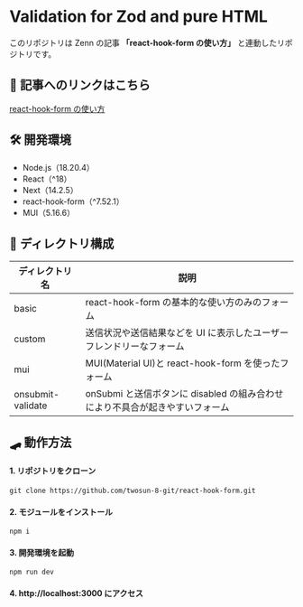 # Validation for Zod and pure HTML

このリポジトリは Zenn の記事 **「react-hook-form の使い方」** と連動したリポジトリです。

## 📄 記事へのリンクはこちら

[react-hook-form の使い方](https://zenn.dev/cocomina/articles/how-to-use-react-hook-form)

## 🛠️ 開発環境

- Node.js（18.20.4）
- React（^18）
- Next（14.2.5）
- react-hook-form（^7.52.1）
- MUI（5.16.6）

## 📁 ディレクトリ構成

| ディレクトリ名    | 説明                                                                         |
| ----------------- | ---------------------------------------------------------------------------- |
| basic             | react-hook-form の基本的な使い方のみのフォーム                               |
| custom            | 送信状況や送信結果などを UI に表示したユーザーフレンドリーなフォーム         |
| mui               | MUI(Material UI)と react-hook-form を使ったフォーム                          |
| onsubmit-validate | onSubmi と送信ボタンに disabled の組み合わせにより不具合が起きやすいフォーム |

## 🛹 動作方法

#### 1. リポジトリをクローン

```
git clone https://github.com/twosun-8-git/react-hook-form.git
```

#### 2. モジュールをインストール

```
npm i
```

#### 3. 開発環境を起動

```
npm run dev
```

#### 4. http://localhost:3000 にアクセス
